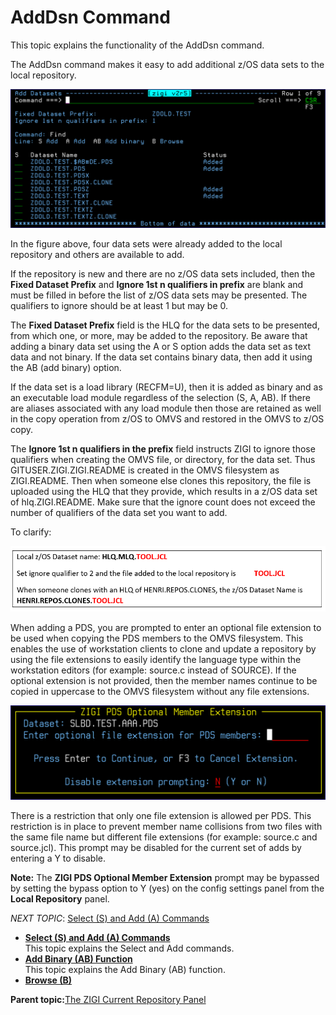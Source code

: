 # AddDsn Command

This topic explains the functionality of the AddDsn command.

The AddDsn command makes it easy to add additional z/OS data sets to the local repository.

![](media/g_addDsn_1.png)

In the figure above, four data sets were already added to the local repository and others are available to add.

If the repository is new and there are no z/OS data sets included, then the **Fixed Dataset Prefix** and **Ignore 1st n qualifiers in prefix** are blank and must be filled in before the list of z/OS data sets may be presented. The qualifiers to ignore should be at least 1 but may be 0.

The **Fixed Dataset Prefix** field is the HLQ for the data sets to be presented, from which one, or more, may be added to the repository. Be aware that adding a binary data set using the A or S option adds the data set as text data and not binary. If the data set contains binary data, then add it using the AB \(add binary\) option.

If the data set is a load library \(RECFM=U\), then it is added as binary and as an executable load module regardless of the selection \(S, A, AB\). If there are aliases associated with any load module then those are retained as well in the copy operation from z/OS to OMVS and restored in the OMVS to z/OS copy.

The **Ignore 1st n qualifiers in the prefix** field instructs ZIGI to ignore those qualifiers when creating the OMVS file, or directory, for the data set. Thus GITUSER.ZIGI.ZIGI.README is created in the OMVS filesystem as ZIGI.README. Then when someone else clones this repository, the file is uploaded using the HLQ that they provide, which results in a z/OS data set of hlq.ZIGI.README. Make sure that the ignore count does not exceed the number of qualifiers of the data set you want to add.

To clarify:

![](media/g_addDsn_3.png)

When adding a PDS, you are prompted to enter an optional file extension to be used when copying the PDS members to the OMVS filesystem. This enables the use of workstation clients to clone and update a repository by using the file extensions to easily identify the language type within the workstation editors \(for example: source.c instead of SOURCE\). If the optional extension is not provided, then the member names continue to be copied in uppercase to the OMVS filesystem without any file extensions.

![](media/g_addDsn_2.png)

There is a restriction that only one file extension is allowed per PDS. This restriction is in place to prevent member name collisions from two files with the same file name but different file extensions \(for example: source.c and source.jcl\). This prompt may be disabled for the current set of adds by entering a Y to disable.

**Note:** The **ZIGI PDS Optional Member Extension** prompt may be bypassed by setting the bypass option to Y \(yes\) on the config settings panel from the **Local Repository** panel.

*NEXT TOPIC*: [Select \(S\) and Add \(A\) Commands](r_select_s_and_add_a.md)

-   **[Select \(S\) and Add \(A\) Commands](r_select_s_and_add_a.md)**  
This topic explains the Select and Add commands.
-   **[Add Binary \(AB\) Function](r_add_binary_ab.md)**  
This topic explains the Add Binary \(AB\) function.
-   **[Browse \(B\)](r_browse_b.md)**  


**Parent topic:**[The ZIGI Current Repository Panel](c_the_zigi_current_repository_panel.md)

